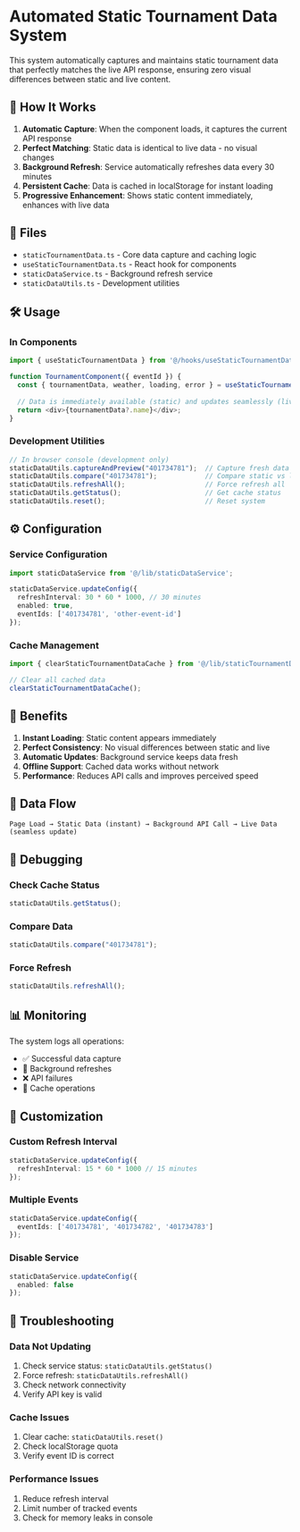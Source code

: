 # Automated Static Tournament Data System

This system automatically captures and maintains static tournament data that perfectly matches the live API response, ensuring zero visual differences between static and live content.

## 🚀 How It Works

1. **Automatic Capture**: When the component loads, it captures the current API response
2. **Perfect Matching**: Static data is identical to live data - no visual changes
3. **Background Refresh**: Service automatically refreshes data every 30 minutes
4. **Persistent Cache**: Data is cached in localStorage for instant loading
5. **Progressive Enhancement**: Shows static content immediately, enhances with live data

## 📁 Files

- `staticTournamentData.ts` - Core data capture and caching logic
- `useStaticTournamentData.ts` - React hook for components
- `staticDataService.ts` - Background refresh service
- `staticDataUtils.ts` - Development utilities

## 🛠️ Usage

### In Components
```typescript
import { useStaticTournamentData } from '@/hooks/useStaticTournamentData';

function TournamentComponent({ eventId }) {
  const { tournamentData, weather, loading, error } = useStaticTournamentData(eventId);
  
  // Data is immediately available (static) and updates seamlessly (live)
  return <div>{tournamentData?.name}</div>;
}
```

### Development Utilities
```javascript
// In browser console (development only)
staticDataUtils.captureAndPreview("401734781");  // Capture fresh data
staticDataUtils.compare("401734781");            // Compare static vs live
staticDataUtils.refreshAll();                    // Force refresh all
staticDataUtils.getStatus();                     // Get cache status
staticDataUtils.reset();                         // Reset system
```

## ⚙️ Configuration

### Service Configuration
```typescript
import staticDataService from '@/lib/staticDataService';

staticDataService.updateConfig({
  refreshInterval: 30 * 60 * 1000, // 30 minutes
  enabled: true,
  eventIds: ['401734781', 'other-event-id']
});
```

### Cache Management
```typescript
import { clearStaticTournamentDataCache } from '@/lib/staticTournamentData';

// Clear all cached data
clearStaticTournamentDataCache();
```

## 🎯 Benefits

1. **Instant Loading**: Static content appears immediately
2. **Perfect Consistency**: No visual differences between static and live
3. **Automatic Updates**: Background service keeps data fresh
4. **Offline Support**: Cached data works without network
5. **Performance**: Reduces API calls and improves perceived speed

## 🔄 Data Flow

```
Page Load → Static Data (instant) → Background API Call → Live Data (seamless update)
```

## 🐛 Debugging

### Check Cache Status
```javascript
staticDataUtils.getStatus();
```

### Compare Data
```javascript
staticDataUtils.compare("401734781");
```

### Force Refresh
```javascript
staticDataUtils.refreshAll();
```

## 📊 Monitoring

The system logs all operations:
- ✅ Successful data capture
- 🔄 Background refreshes
- ❌ API failures
- 🧹 Cache operations

## 🔧 Customization

### Custom Refresh Interval
```typescript
staticDataService.updateConfig({
  refreshInterval: 15 * 60 * 1000 // 15 minutes
});
```

### Multiple Events
```typescript
staticDataService.updateConfig({
  eventIds: ['401734781', '401734782', '401734783']
});
```

### Disable Service
```typescript
staticDataService.updateConfig({
  enabled: false
});
```

## 🚨 Troubleshooting

### Data Not Updating
1. Check service status: `staticDataUtils.getStatus()`
2. Force refresh: `staticDataUtils.refreshAll()`
3. Check network connectivity
4. Verify API key is valid

### Cache Issues
1. Clear cache: `staticDataUtils.reset()`
2. Check localStorage quota
3. Verify event ID is correct

### Performance Issues
1. Reduce refresh interval
2. Limit number of tracked events
3. Check for memory leaks in console
